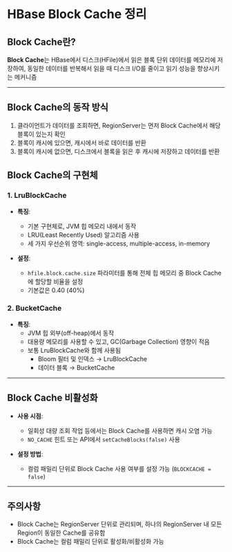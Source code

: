 
# HBase Block Cache 정리

## Block Cache란?

**Block Cache**는 HBase에서 디스크(HFile)에서 읽은 블록 단위 데이터를 메모리에 저장하여, 동일한 데이터를 반복해서 읽을 때 디스크 I/O를 줄이고 읽기 성능을 향상시키는 메커니즘

---

## Block Cache의 동작 방식

1. 클라이언트가 데이터를 조회하면, RegionServer는 먼저 Block Cache에서 해당 블록이 있는지 확인
2. 블록이 캐시에 있으면, 캐시에서 바로 데이터를 반환
3. 블록이 캐시에 없으면, 디스크에서 블록을 읽은 후 캐시에 저장하고 데이터를 반환

## Block Cache의 구현체

### 1. LruBlockCache
- **특징**:
  - 기본 구현체로, JVM 힙 메모리 내에서 동작
  - LRU(Least Recently Used) 알고리즘 사용
  - 세 가지 우선순위 영역: single-access, multiple-access, in-memory

- **설정**:
  - `hfile.block.cache.size` 파라미터를 통해 전체 힙 메모리 중 Block Cache에 할당할 비율을 설정
  - 기본값은 0.40 (40%)

### 2. BucketCache
- **특징**:
  - JVM 힙 외부(off-heap)에서 동작
  - 대용량 메모리를 사용할 수 있고, GC(Garbage Collection) 영향이 적음
  - 보통 LruBlockCache와 함께 사용됨
    - Bloom 필터 및 인덱스 → LruBlockCache
    - 데이터 블록 → BucketCache

---

## Block Cache 비활성화

- **사용 시점**:
  - 일회성 대량 조회 작업 등에서는 Block Cache를 사용하면 캐시 오염 가능
  - `NO_CACHE` 힌트 또는 API에서 `setCacheBlocks(false)` 사용

- **설정 방법**:
  - 컬럼 패밀리 단위로 Block Cache 사용 여부를 설정 가능 (`BLOCKCACHE = false`)

---

## 주의사항

- Block Cache는 RegionServer 단위로 관리되며, 하나의 RegionServer 내 모든 Region이 동일한 Cache를 공유함
- Block Cache는 컬럼 패밀리 단위로 활성화/비활성화 가능
